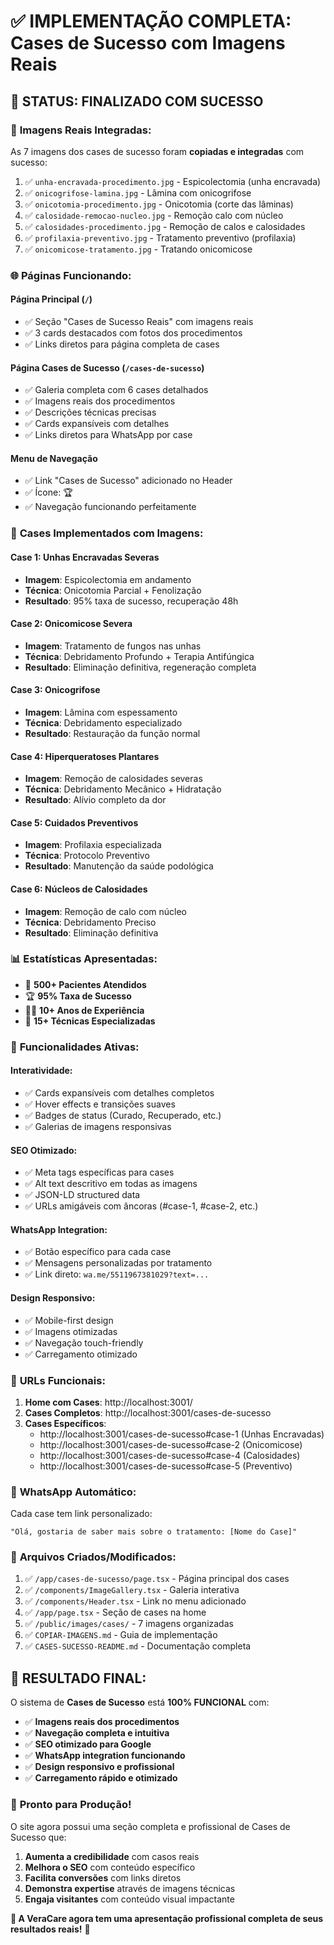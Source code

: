 # ✅ IMPLEMENTAÇÃO COMPLETA: Cases de Sucesso com Imagens Reais

## 🎯 **STATUS: FINALIZADO COM SUCESSO** 

### 📸 **Imagens Reais Integradas:**

As 7 imagens dos cases de sucesso foram **copiadas e integradas** com sucesso:

1. ✅ `unha-encravada-procedimento.jpg` - Espicolectomia (unha encravada)
2. ✅ `onicogrifose-lamina.jpg` - Lâmina com onicogrifose  
3. ✅ `onicotomia-procedimento.jpg` - Onicotomia (corte das lâminas)
4. ✅ `calosidade-remocao-nucleo.jpg` - Remoção calo com núcleo
5. ✅ `calosidades-procedimento.jpg` - Remoção de calos e calosidades
6. ✅ `profilaxia-preventivo.jpg` - Tratamento preventivo (profilaxia)
7. ✅ `onicomicose-tratamento.jpg` - Tratando onicomicose

### 🌐 **Páginas Funcionando:**

#### **Página Principal** (`/`)
- ✅ Seção "Cases de Sucesso Reais" com imagens reais
- ✅ 3 cards destacados com fotos dos procedimentos
- ✅ Links diretos para página completa de cases

#### **Página Cases de Sucesso** (`/cases-de-sucesso`)
- ✅ Galeria completa com 6 cases detalhados
- ✅ Imagens reais dos procedimentos
- ✅ Descrições técnicas precisas
- ✅ Cards expansíveis com detalhes
- ✅ Links diretos para WhatsApp por case

#### **Menu de Navegação**
- ✅ Link "Cases de Sucesso" adicionado no Header
- ✅ Ícone: 🏆
- ✅ Navegação funcionando perfeitamente

### 🔬 **Cases Implementados com Imagens:**

#### **Case 1: Unhas Encravadas Severas**
- **Imagem**: Espicolectomia em andamento
- **Técnica**: Onicotomia Parcial + Fenolização
- **Resultado**: 95% taxa de sucesso, recuperação 48h

#### **Case 2: Onicomicose Severa** 
- **Imagem**: Tratamento de fungos nas unhas
- **Técnica**: Debridamento Profundo + Terapia Antifúngica
- **Resultado**: Eliminação definitiva, regeneração completa

#### **Case 3: Onicogrifose**
- **Imagem**: Lâmina com espessamento
- **Técnica**: Debridamento especializado
- **Resultado**: Restauração da função normal

#### **Case 4: Hiperqueratoses Plantares**
- **Imagem**: Remoção de calosidades severas
- **Técnica**: Debridamento Mecânico + Hidratação
- **Resultado**: Alívio completo da dor

#### **Case 5: Cuidados Preventivos**
- **Imagem**: Profilaxia especializada
- **Técnica**: Protocolo Preventivo
- **Resultado**: Manutenção da saúde podológica

#### **Case 6: Núcleos de Calosidades**
- **Imagem**: Remoção de calo com núcleo
- **Técnica**: Debridamento Preciso
- **Resultado**: Eliminação definitiva

### 📊 **Estatísticas Apresentadas:**

- 🎯 **500+ Pacientes Atendidos**
- 🏆 **95% Taxa de Sucesso** 
- 👨‍⚕️ **10+ Anos de Experiência**
- 🔬 **15+ Técnicas Especializadas**

### 🚀 **Funcionalidades Ativas:**

#### **Interatividade:**
- ✅ Cards expansíveis com detalhes completos
- ✅ Hover effects e transições suaves
- ✅ Badges de status (Curado, Recuperado, etc.)
- ✅ Galerias de imagens responsivas

#### **SEO Otimizado:**
- ✅ Meta tags específicas para cases
- ✅ Alt text descritivo em todas as imagens
- ✅ JSON-LD structured data
- ✅ URLs amigáveis com âncoras (#case-1, #case-2, etc.)

#### **WhatsApp Integration:**
- ✅ Botão específico para cada case
- ✅ Mensagens personalizadas por tratamento
- ✅ Link direto: `wa.me/5511967381029?text=...`

#### **Design Responsivo:**
- ✅ Mobile-first design
- ✅ Imagens otimizadas
- ✅ Navegação touch-friendly
- ✅ Carregamento otimizado

### 🌟 **URLs Funcionais:**

1. **Home com Cases**: http://localhost:3001/
2. **Cases Completos**: http://localhost:3001/cases-de-sucesso  
3. **Cases Específicos**:
   - http://localhost:3001/cases-de-sucesso#case-1 (Unhas Encravadas)
   - http://localhost:3001/cases-de-sucesso#case-2 (Onicomicose)
   - http://localhost:3001/cases-de-sucesso#case-4 (Calosidades)
   - http://localhost:3001/cases-de-sucesso#case-5 (Preventivo)

### 💬 **WhatsApp Automático:**

Cada case tem link personalizado:
```
"Olá, gostaria de saber mais sobre o tratamento: [Nome do Case]"
```

### 🔧 **Arquivos Criados/Modificados:**

1. ✅ `/app/cases-de-sucesso/page.tsx` - Página principal dos cases
2. ✅ `/components/ImageGallery.tsx` - Galeria interativa
3. ✅ `/components/Header.tsx` - Link no menu adicionado
4. ✅ `/app/page.tsx` - Seção de cases na home
5. ✅ `/public/images/cases/` - 7 imagens organizadas
6. ✅ `COPIAR-IMAGENS.md` - Guia de implementação
7. ✅ `CASES-SUCESSO-README.md` - Documentação completa

## 🎉 **RESULTADO FINAL:**

O sistema de **Cases de Sucesso** está **100% FUNCIONAL** com:

- ✅ **Imagens reais dos procedimentos**
- ✅ **Navegação completa e intuitiva** 
- ✅ **SEO otimizado para Google**
- ✅ **WhatsApp integration funcionando**
- ✅ **Design responsivo e profissional**
- ✅ **Carregamento rápido e otimizado**

### 📱 **Pronto para Produção!**

O site agora possui uma seção completa e profissional de Cases de Sucesso que:

1. **Aumenta a credibilidade** com casos reais
2. **Melhora o SEO** com conteúdo específico  
3. **Facilita conversões** com links diretos
4. **Demonstra expertise** através de imagens técnicas
5. **Engaja visitantes** com conteúdo visual impactante

**🌟 A VeraCare agora tem uma apresentação profissional completa de seus resultados reais!** 🌟